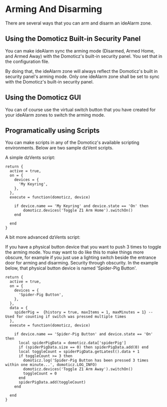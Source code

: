 Arming And Disarming
====================

There are several ways that you can arm and disarm an ideAlarm zone.

Using the Domoticz Built-in Security Panel
------------------------------------------

You can make ideAlarm sync the arming mode (Disarmed, Armed Home, and Armed Away)
with the Domoticz's built-in security panel. You set that in the configuration file.

By doing that, the ideAlarm zone will always reflect the Domoticz's built in security
panel's arming mode. Only one ideAlarm zone shall be set to sync with the Domoticz's
built-in security panel.

Using the Domoticz GUI
----------------------

You can of course use the virtual switch button that you have created for your
ideAlarm zones to switch the arming mode.

Programatically using Scripts
-----------------------------

You can make scripts in any of the Domoticz's available scripting environments.
Below are two sample dzVent scripts.

A simple dzVents script:

~~~~
return {
  active = true,
  on = {
    devices = {
      'My Keyring',
    },
  },
  execute = function(domoticz, device)

    if device.name == 'My Keyring' and device.state == 'On' then
        domoticz.devices('Toggle Z1 Arm Home').switchOn()
    end

  end
}
~~~~

A bit more advanced dzVents script:

If you have a physical button device that you want to push 3 times to toggle the
arming mode. You may want to do like this to make things more obscure, for example
if you just use a lighting switch beside the entrance door for arming and disarming.
Security through obscurity. In the example below, that physical button device
is named 'Spider-Pig Button'.

~~~~
return {
  active = true,
  on = {
    devices = {
      'Spider-Pig Button',
    },
  },
  data = {
    spiderPig =  {history = true, maxItems = 1, maxMinutes = 1} -- Used for counting if switch was pressed multiple times
  },
  execute = function(domoticz, device)

    if device.name == 'Spider-Pig Button' and device.state == 'On' then
      local spiderPigData = domoticz.data['spiderPig']
      if (spiderPigData.size == 0) then spiderPigData.add(0) end
      local toggleCount = spiderPigData.getLatest().data + 1
      if toggleCount >= 3 then
        domoticz.log('Spider-Pig Button has been pressed 3 times within one minute...', domoticz.LOG_INFO)
        domoticz.devices('Toggle Z1 Arm Away').switchOn()
        toggleCount = 0
      end
      spiderPigData.add(toggleCount)
    end

  end
}
~~~~